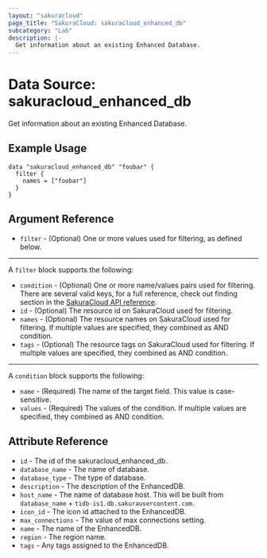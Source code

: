 ```yaml
---
layout: "sakuracloud"
page_title: "SakuraCloud: sakuracloud_enhanced_db"
subcategory: "Lab"
description: |-
  Get information about an existing Enhanced Database.
---
```


# Data Source: sakuracloud_enhanced_db

Get information about an existing Enhanced Database.

## Example Usage

```hcl
data "sakuracloud_enhanced_db" "foobar" {
  filter {
    names = ["foobar"]
  }
}
```
## Argument Reference

* `filter` - (Optional) One or more values used for filtering, as defined below.


---

A `filter` block supports the following:

* `condition` - (Optional) One or more name/values pairs used for filtering. There are several valid keys, for a full reference, check out finding section in the [SakuraCloud API reference](https://developer.sakura.ad.jp/cloud/api/1.1/).
* `id` - (Optional) The resource id on SakuraCloud used for filtering.
* `names` - (Optional) The resource names on SakuraCloud used for filtering. If multiple values ​​are specified, they combined as AND condition.
* `tags` - (Optional) The resource tags on SakuraCloud used for filtering. If multiple values ​​are specified, they combined as AND condition.

---

A `condition` block supports the following:

* `name` - (Required) The name of the target field. This value is case-sensitive.
* `values` - (Required) The values of the condition. If multiple values ​​are specified, they combined as AND condition.


## Attribute Reference

* `id` - The id of the sakuracloud_enhanced_db.
* `database_name` - The name of database.
* `database_type` - The type of database.
* `description` - The description of the EnhancedDB.
* `host_name` - The name of database host. This will be built from `database_name` + `tidb-is1.db.sakurausercontent.com`.
* `icon_id` - The icon id attached to the EnhancedDB.
* `max_connections` - The value of max connections setting.
* `name` - The name of the EnhancedDB.
* `region` - The region name.
* `tags` - Any tags assigned to the EnhancedDB.

